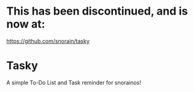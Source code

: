 # This has been discontinued, and is now at:
https://github.com/snorain/tasky

# Tasky

A simple To-Do List and Task reminder for snorainos!
